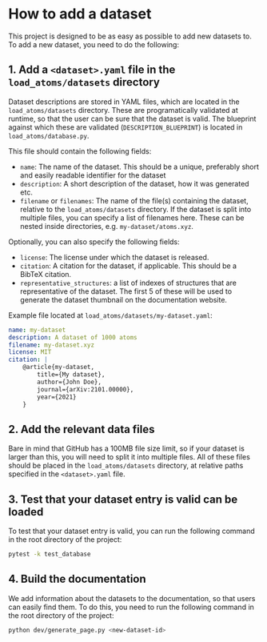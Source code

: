 # How to add a dataset

This project is designed to be as easy as possible to add new datasets to. To add a new dataset, you need to do the following:

## 1. Add a `<dataset>.yaml` file in the `load_atoms/datasets` directory

Dataset descriptions are stored in YAML files, which are located in the `load_atoms/datasets` directory.
These are programatically validated at runtime, so that the user can be sure that the dataset is valid.
The blueprint against which these are validated (`DESCRIPTION_BLUEPRINT`) is located in `load_atoms/database.py`.

This file should contain the following fields:

-   `name`: The name of the dataset. This should be a unique, preferably short and easily readable identifier for the dataset
-   `description`: A short description of the dataset, how it was generated etc.
-   `filename` or `filenames`: The name of the file(s) containing the dataset, relative to the `load_atoms/datasets` directory. If the dataset is split into multiple files, you can specify a list of filenames here. These can be nested inside directories, e.g. `my-dataset/atoms.xyz`.

Optionally, you can also specify the following fields:

-   `license`: The license under which the dataset is released.
-   `citation`: A citation for the dataset, if applicable. This should be a BibTeX citation.
-   `representative_structures`: a list of indexes of structures that are representative of the dataset. The first 5 of these will be used to generate the dataset thumbnail on the documentation website.

Example file located at `load_atoms/datasets/my-dataset.yaml`:

```yaml
name: my-dataset
description: A dataset of 1000 atoms
filename: my-dataset.xyz
license: MIT
citation: |
    @article{my-dataset,
        title={My dataset},
        author={John Doe},
        journal={arXiv:2101.00000},
        year={2021}
    }
```

## 2. Add the relevant data files

Bare in mind that GitHub has a 100MB file size limit, so if your dataset is larger than this, you will need to split it into multiple files. All of these files should be placed in the `load_atoms/datasets` directory, at relative paths specified in the `<dataset>.yaml` file.

## 3. Test that your dataset entry is valid can be loaded

To test that your dataset entry is valid, you can run the following command in the root directory of the project:

```bash
pytest -k test_database
```

## 4. Build the documentation

We add information about the datasets to the documentation, so that users can easily find them. To do this, you need to run the following command in the root directory of the project:

```bash
python dev/generate_page.py <new-dataset-id>
```
